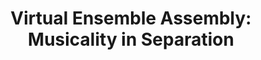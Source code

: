 ---
title: "Virtual Ensemble Assembly: Musicality in Separation"
duration: "2020.08 - 2020.12"
excerpt: "In an independent study during my undergrad, I assisted Dr. Christopher Raphael at Indiana University Bloomington on a project investigating audio algorithms for music score alignment. We developed a novel algorithm to synchronously assemble remotely recorded audio tracks without click tracks in order to address the need for remote media collaboration induced by the ongoing COVID pandemic."
collection: projects
paper: https://doi.org/10.5281/zenodo.6860879
code: https://github.com/kpet123/Virtual-Ensemble-Assembly
image: 500x300.png
---